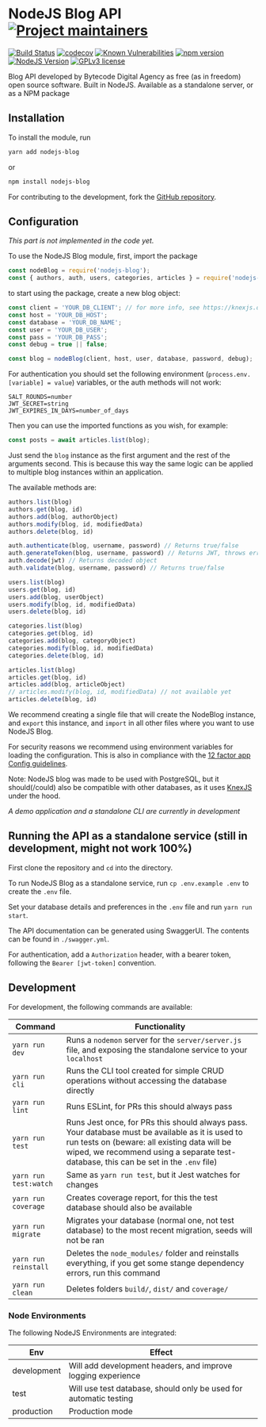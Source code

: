 # NodeJS Blog API [![Project maintainers](https://img.shields.io/badge/Project%20maintained%20by-Bytecode%20Digital%20Agency-brightgreen.svg)](https://bytecode.nl)

[![Build Status](https://travis-ci.org/BytecodeOpenSource/NodeJS-Blog.svg?branch=master)](https://travis-ci.org/BytecodeOpenSource/NodeJS-Blog)
[![codecov](https://codecov.io/gh/BytecodeOpenSource/NodeJS-Blog/branch/master/graph/badge.svg)](https://codecov.io/gh/BytecodeOpenSource/NodeJS-Blog)
[![Known
Vulnerabilities](https://snyk.io/test/github/bytecodeopensource/NodeJS-Blog/badge.svg?targetFile=package.json)](https://snyk.io/test/github/bytecodeopensource/NodeJS-Blog?targetFile=package.json)
[![npm version](https://badge.fury.io/js/nodejs-blog.svg)](https://badge.fury.io/js/nodejs-blog)
[![NodeJS Version](https://img.shields.io/badge/Node%20Version-%3E%3D%20v8.0.0-green.svg)](https://img.shields.io/badge/Node%20Version-%3E%3D%20v8.0.0-green.svg)
[![GPLv3 license](https://img.shields.io/badge/License-GPLv3-blue.svg)](http://perso.crans.org/besson/LICENSE.html)

Blog API developed by Bytecode Digital Agency as free (as in freedom) open source software. Built in NodeJS. Available as a standalone server, or as a NPM package

## Installation

To install the module, run

```sh
yarn add nodejs-blog
```

or

```sh
npm install nodejs-blog
```

For contributing to the development, fork the [GitHub repository](https://github.com/lucianonooijen/NodeJS-Blog).

## Configuration

*This part is not implemented in the code yet.*

To use the NodeJS Blog module, first, import the package

```js
const nodeBlog = require('nodejs-blog');
const { authors, auth, users, categories, articles } = require('nodejs-blog');
```

to start using the package, create a new blog object:

```js
const client = 'YOUR_DB_CLIENT'; // for more info, see https://knexjs.org/
const host = 'YOUR_DB_HOST';
const database = 'YOUR_DB_NAME';
const user = 'YOUR_DB_USER';
const pass = 'YOUR_DB_PASS';
const debug = true || false;

const blog = nodeBlog(client, host, user, database, password, debug);
```

For authentication you should set the following environment (`process.env.[variable] = value`) variables, or the auth methods will not work:
```
SALT_ROUNDS=number
JWT_SECRET=string
JWT_EXPIRES_IN_DAYS=number_of_days
```

Then you can use the imported functions as you wish, for example:

```js
const posts = await articles.list(blog);
```

Just send the `blog` instance as the first argument and the rest of the arguments second. This is because this way the same logic can be applied to multiple blog instances within an application.

The available methods are:

```js
authors.list(blog)
authors.get(blog, id)
authors.add(blog, authorObject)
authors.modify(blog, id, modifiedData)
authors.delete(blog, id)

auth.authenticate(blog, username, password) // Returns true/false
auth.generateToken(blog, username, password) // Returns JWT, throws error if invalid credentials
auth.decode(jwt) // Returns decoded object
auth.validate(blog, username, password) // Returns true/false

users.list(blog)
users.get(blog, id)
users.add(blog, userObject)
users.modify(blog, id, modifiedData)
users.delete(blog, id)

categories.list(blog)
categories.get(blog, id)
categories.add(blog, categoryObject)
categories.modify(blog, id, modifiedData)
categories.delete(blog, id)

articles.list(blog)
articles.get(blog, id)
articles.add(blog, articleObject)
// articles.modify(blog, id, modifiedData) // not available yet
articles.delete(blog, id)
```

We recommend creating a single file that will create the NodeBlog instance, and `export` this instance, and `import` in all other files where you want to use NodeJS Blog.

For security reasons we recommend using environment variables for loading the configuration. This is also in compliance with the [12 factor app Config guidelines](https://12factor.net/config).

Note: NodeJS blog was made to be used with PostgreSQL, but it should(/could) also be compatible with other databases, as it uses [KnexJS](https://knexjs.org) under the hood.

*A demo application and a standalone CLI are currently in development*

## Running the API as a standalone service (still in development, might not work 100%)

First clone the repository and `cd` into the directory.

To run NodeJS Blog as a standalone service, run `cp .env.example .env` to create the `.env` file.

Set your database details and preferences in the `.env` file and run `yarn run start`.

The API documentation can be generated using SwaggerUI. The contents can be found in `./swagger.yml`.

For authentication, add a `Authorization` header, with a bearer token, following the `Bearer [jwt-token]` convention.

## Development

For development, the following commands are available:

| Command | Functionality |
| - | - |
| `yarn run dev` | Runs a `nodemon` server for the `server/server.js` file, and exposing the standalone service to your `localhost` |
| `yarn run cli` | Runs the CLI tool created for simple CRUD operations without accessing the database directly |
| `yarn run lint` | Runs ESLint, for PRs this should always pass |
| `yarn run test` | Runs Jest once, for PRs this should always pass. Your database must be available as it is used to run tests on (beware: all existing data will be wiped, we recommend using a separate test-database, this can be set in the `.env` file) |
| `yarn run test:watch` | Same as `yarn run test`, but it Jest watches for changes |
| `yarn run coverage` | Creates coverage report, for this the test database should also be available |
| `yarn run migrate` | Migrates your database (normal one, not test database) to the most recent migration, seeds will not be ran |
| `yarn run reinstall` | Deletes the `node_modules/` folder and reinstalls everything, if you get some stange dependency errors, run this command |
| `yarn run clean` | Deletes folders `build/`, `dist/` and `coverage/` |

### Node Environments

The following NodeJS Environments are integrated:

| Env | Effect |
| --- | ------ |
| development | Will add development headers, and improve logging experience |
| test | Will use test database, should only be used for automatic testing |
| production | Production mode |
